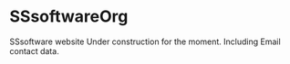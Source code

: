 # SSsoftwareOrg
SSsoftware website 
Under construction for the moment. 
Including Email contact data. 
